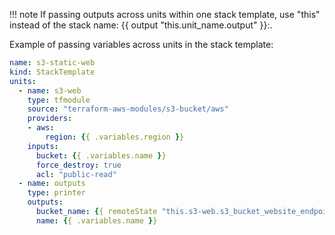 !!! note
      If passing outputs across units within one stack template, use "this" instead of the stack name: {{ output "this.unit_name.output" }}:.

Example of passing variables across units in the stack template:

  ```yaml
  name: s3-static-web
  kind: StackTemplate
  units:
    - name: s3-web
      type: tfmodule
      source: "terraform-aws-modules/s3-bucket/aws"
      providers:
      - aws:
          region: {{ .variables.region }}
      inputs:
        bucket: {{ .variables.name }}
        force_destroy: true
        acl: "public-read"
    - name: outputs
      type: printer
      outputs:
        bucket_name: {{ remoteState "this.s3-web.s3_bucket_website_endpoint" }}
        name: {{ .variables.name }}
  ```